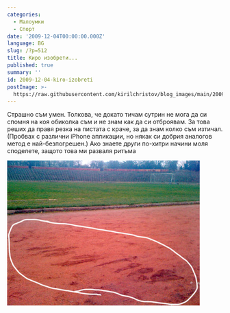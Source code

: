 ```yaml
---
categories:
  - Малоумки
  - Спорт
date: '2009-12-04T00:00:00.000Z'
language: BG
slug: /?p=512
title: Киро изобрети...
published: true
summary: ''
id: 2009-12-04-kiro-izobreti
postImage: >-
  https://raw.githubusercontent.com/kirilchristov/blog_images/main/2009/12/staduim.jpg
---
```


Страшно съм умен. Толкова, че докато тичам сутрин не мога да си спомня на коя обиколка съм и не знам как да си отброявам. За това реших да правя резка на пистата с краче, за да знам колко съм изтичал. (Пробвах с различни iPhone апликации, но някак си добрия аналогов метод е най-безпогрешен.) Ако знаете други по-хитри начини моля споделете, защото това ми разваля ритъма 

![Стадион Раковски](https://raw.githubusercontent.com/kirilchristov/blog_images/main/2009/12/staduim.jpg)
